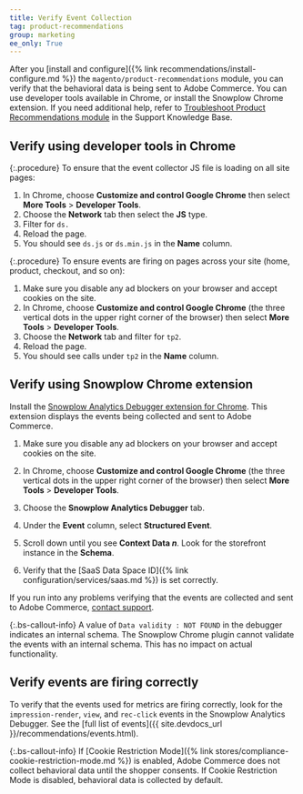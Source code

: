 ```yaml
---
title: Verify Event Collection
tag: product-recommendations
group: marketing
ee_only: True
---
```


After you [install and configure]({% link recommendations/install-configure.md %}) the `magento/product-recommendations` module, you can verify that the behavioral data is being sent to Adobe Commerce. You can use developer tools available in Chrome, or install the Snowplow Chrome extension. If you need additional help, refer to [Troubleshoot Product Recommendations module](https://support.magento.com/hc/en-us/articles/360042224851) in the Support Knowledge Base.

## Verify using developer tools in Chrome

{:.procedure}
To ensure that the event collector JS file is loading on all site pages:

1. In Chrome, choose **Customize and control Google Chrome** then select **More Tools** > **Developer Tools**.
1. Choose the **Network** tab then select the **JS** type.
1. Filter for `ds.`
1. Reload the page.
1. You should see `ds.js` or `ds.min.js` in the **Name** column.

{:.procedure}
To ensure events are firing on pages across your site (home, product, checkout, and so on):

1. Make sure you disable any ad blockers on your browser and accept cookies on the site.
1. In Chrome, choose **Customize and control Google Chrome** (the three vertical dots in the upper right corner of the browser) then select **More Tools** > **Developer Tools**.
1. Choose the **Network** tab and filter for `tp2`.
1. Reload the page.
1. You should see calls under `tp2` in the **Name** column.

## Verify using Snowplow Chrome extension

Install the [Snowplow Analytics Debugger extension for Chrome](https://chrome.google.com/webstore/detail/snowplow-analytics-debugg/jbnlcgeengmijcghameodeaenefieedm). This extension displays the events being collected and sent to Adobe Commerce.

1. Make sure you disable any ad blockers on your browser and accept cookies on the site.

1. In Chrome, choose **Customize and control Google Chrome** (the three vertical dots in the upper right corner of the browser) then select **More Tools** > **Developer Tools**.

1. Choose the **Snowplow Analytics Debugger** tab.

1. Under the **Event** column, select **Structured Event**.

1. Scroll down until you see **Context Data _n_**. Look for the storefront instance in the **Schema**.

1. Verify that the [SaaS Data Space ID]({% link configuration/services/saas.md %}) is set correctly.

If you run into any problems verifying that the events are collected and sent to Adobe Commerce, [contact support](https://support.magento.com/hc/en-us).

{:.bs-callout-info}
A value of `Data validity : NOT FOUND` in the debugger indicates an internal schema. The Snowplow Chrome plugin cannot validate the events with an internal schema. This has no impact on actual functionality.

## Verify events are firing correctly

To verify that the events used for metrics are firing correctly, look for the `impression-render`, `view`, and `rec-click` events in the Snowplow Analytics Debugger. See the [full list of events]({{ site.devdocs_url }}/recommendations/events.html).

{:.bs-callout-info}
If [Cookie Restriction Mode]({% link stores/compliance-cookie-restriction-mode.md %}) is enabled, Adobe Commerce does not collect behavioral data until the shopper consents. If Cookie Restriction Mode is disabled, behavioral data is collected by default.
